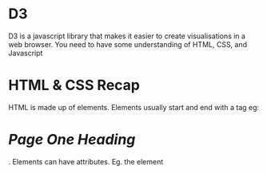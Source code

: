 # D3

D3 is a javascript library that makes it easier to create visualisations in a web browser.
You need to have some understanding of HTML, CSS, and Javascript

# HTML & CSS Recap
HTML is made up of elements. Elements usually start and end with a tag eg: *<h1>Page One Heading</h1>*. Elements can have attributes. Eg. the element *<style>* can have the attribute *type*. Elements can be nested inside each other, and so can have a parent/child heirarchy.
  
<!DOCTYPE html>
  <head>
    <style type="text/css">
    
    </style>
    <title>D3 Guide</title>
  </head>
  <body>
    <h1>Page One Heading</h1>
    <p>Paragraph of text.</p>
  </body>
  
CSS consists of selectors and rules. Selectors are the names of the HTML elements or classes that the styles will apply to; Rules are defined within curly brackets { }  

p { font-family: sans-serif;
    color: lime;
  }
  
D3 creates visualisations by using the <SVG> element (Scalable Vector Graphics) - this draws shapes (eg. circles, rectangles, lines etc..) based on given parameters. In raw HTML this looks like:

<svg width="100" height="100">
    <circle cx="50" cy="50" r="20"  fill="orange" stroke="gray" stroke-width="2"/>
    <rect x="10" y="10" width="50" height="50" fill="lime" stroke-width="4" stroke="pink" />
    <line x1="20" y1="40" x2="90" y2="90" stroke="blue" stroke-width="4" />
</svg>


# Javascript Recap
Variables can be defined and can contain numbers or strings.
var = 123;

An *array* can be created [ ]. Values can be referenced using the position in the array eg. cars[0] = Saab
var cars = ["Saab", "Volvo", "BMW"];

*functions* can created using as shown below:
function myFunction() { alert( cars[1] ); }

An *object* can created using { }, and are made of key:value pairs. Values can be numbers, strings, arrays, objects or functions. A value can be referenced using the object and key name separated by a period eg. people.lastName = Doe
var people = {firstName:"John", lastName:"Doe"};     


# D3 Explained
The basic D3 code below finds the <body> element and inserts an <svg> element inside it: 
d3.select("body").append("svg");

The D3 library is an object made up of lots of functions. *select* is a one of these functions (nb. functions that are part of an object are referred to as *methods*). D3 lets you chain its functions/methods using the . eg d3.method1().method2().method3()    

var svg = d3.select("body")
            .append("svg")
            .attr("width", 1500)
            .attr("height", 1500);
                    
svg.append("g")
      .attr("class", "x axis")
      .attr("transform", "translate(0," + plotheight + ")") 
      .call(xAxis)
      .append("text")
      .attr("class", "label")
      .attr("x", plotwidth /2 )
      .attr("y", margin.bottom )
      .text(“Date”);                    


# Common D3 methods
The function for reading CSV files: 
d3.csv("dataset.csv",
       function(error, mydata) {  }
)

